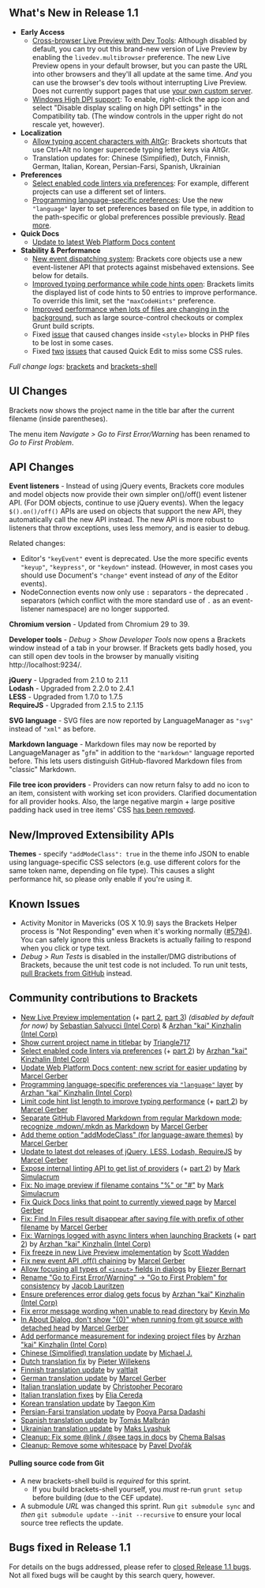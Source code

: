 What's New in Release 1.1
-------------------------
* **Early Access**
    * [Cross-browser Live Preview with Dev Tools](https://github.com/adobe/brackets/wiki/Live-Development:-lifecycle-research-and-future-directions#live-development-managed-with-unprivileged-scripts): Although disabled by default, you can try out this brand-new version of Live Preview by enabling the `livedev.multibrowser` preference. The new Live Preview opens in your default browser, but you can paste the URL into other browsers and they'll all update at the same time. _And_ you can use the browser's dev tools without interrupting Live Preview. Does not currently support pages that use [your own custom server](https://github.com/adobe/brackets/wiki/How-to-Use-Brackets#lp-custom-server).
    * [Windows High DPI support](https://trello.com/c/CySUsuf4/1188-m-integrate-cef-2171-branch-chrome-39): To enable, right-click the app icon and select "Disable display scaling on high DPI settings" in the Compatibility tab. (The window controls in the upper right do not rescale yet, however).
* **Localization**
    * [Allow typing accent characters with AltGr](https://github.com/adobe/brackets/issues/8666): Brackets shortcuts that use Ctrl+Alt no longer supercede typing letter keys via AltGr.
    * Translation updates for: Chinese (Simplified), Dutch, Finnish, German, Italian, Korean, Persian-Farsi, Spanish, Ukrainian
* **Preferences**
    * [Select enabled code linters via preferences](https://github.com/adobe/brackets/pull/7362): For example, different projects can use a different set of linters.
    * [Programming language-specific preferences](https://github.com/adobe/brackets/pull/7889): Use the new `"language"` layer to set preferences based on file type, in addition to the path-specific or global preferences possible previously. [Read more](https://github.com/adobe/brackets/wiki/How-to-Use-Brackets#scope-of-preferences).
* **Quick Docs**
    * [Update to latest Web Platform Docs content](https://github.com/adobe/brackets/pull/9686)
* **Stability & Performance**
    * [New event dispatching system](https://trello.com/c/ogaZoRHJ/1377-events-infrastructure-improvements): Brackets core objects use a new event-listener API that protects against misbehaved extensions. See below for details.
    * [Improved typing performance while code hints open](https://github.com/adobe/brackets/pull/9791): Brackets limits the displayed list of code hints to 50 entries to improve performance. To override this limit, set the `"maxCodeHints"` preference.
    * [Improved performance when lots of files are changing in the background](https://github.com/adobe/brackets/pull/10120), such as large source-control checkouts or complex Grunt build scripts.
    * Fixed [issue](https://github.com/adobe/brackets/issues/9813) that caused changes inside `<style>` blocks in PHP files to be lost in some cases.
    * Fixed [two](https://github.com/adobe/brackets/issues/10013) [issues](https://github.com/adobe/brackets/issues/9840) that caused Quick Edit to miss some CSS rules.


_Full change logs:_ [brackets](https://github.com/adobe/brackets/compare/release-1.0...release-1.1#commits_bucket) and [brackets-shell](https://github.com/adobe/brackets-shell/compare/release-1.0...release-1.1#commits_bucket)


UI Changes
----------
Brackets now shows the project name in the title bar after the current filename (inside parentheses).

The menu item _Navigate > Go to First Error/Warning_ has been renamed to _Go to First Problem_.


API Changes
-----------
**Event listeners** - Instead of using jQuery events, Brackets core modules and model objects now provide their own simpler on()/off() event listener API. (For DOM objects, continue to use jQuery events). When the legacy `$().on()/off()` APIs are used on objects that support the new API, they automatically call the new API instead. The new API is more robust to listeners that throw exceptions, uses less memory, and is easier to debug.

Related changes:

* Editor's `"keyEvent"` event is deprecated. Use the more specific events `"keyup"`, `"keypress"`, or `"keydown"` instead. (However, in most cases you should use Document's `"change"` event instead of _any_ of the Editor events).
* NodeConnection events now only use `:` separators - the deprecated `.` separators (which conflict with the more standard use of `.` as an event-listener namespace) are no longer supported.

**Chromium version** - Updated from Chromium 29 to 39.

**Developer tools** - _Debug > Show Developer Tools_ now opens a Brackets window instead of a tab in your browser. If Brackets gets badly hosed, you can still open dev tools in the browser by manually visiting http://localhost:9234/.

**jQuery** - Upgraded from 2.1.0 to 2.1.1 <br>
**Lodash** - Upgraded from 2.2.0 to 2.4.1 <br>
**LESS** - Upgraded from 1.7.0 to 1.7.5 <br>
**RequireJS** - Upgraded from 2.1.5 to 2.1.15

**SVG language** - SVG files are now reported by LanguageManager as `"svg"` instead of `"xml"` as before.

**Markdown language** - Markdown files may now be reported by LanguageManager as "`gfm`" in addition to the `"markdown"` language reported before. This lets users distinguish GitHub-flavored Markdown files from "classic" Markdown.

**File tree icon providers** - Providers can now return falsy to add no icon to an item, consistent with working set icon providers. Clarified documentation for all provider hooks. Also, the large negative margin + large positive padding hack used in tree items' CSS [has been removed](https://github.com/adobe/brackets/pull/10011).

New/Improved Extensibility APIs
-------------------------------
**Themes** - specify `"addModeClass": true` in the theme info JSON to enable using language-specific CSS selectors (e.g. use different colors for the same token name, depending on file type). This causes a slight performance hit, so please only enable if you're using it.


Known Issues
------------
* Activity Monitor in Mavericks (OS X 10.9) says the Brackets Helper process is "Not Responding" even when it's working normally ([#5794](https://github.com/adobe/brackets/issues/5794)). You can safely ignore this unless Brackets is actually failing to respond when you click or type text.
* _Debug > Run Tests_ is disabled in the installer/DMG distributions of Brackets, because the unit test code is not included. To run unit tests, [pull Brackets from GitHub](https://github.com/adobe/brackets/wiki/How-to-Hack-on-Brackets#wiki-getcode) instead.


Community contributions to Brackets
-----------------------------------
* [New Live Preview implementation](https://github.com/adobe/brackets/pull/10010) (+ [part 2](https://github.com/adobe/brackets/pull/10101), [part 3](https://github.com/adobe/brackets/pull/10129)) _(disabled by default for now)_ by [Sebastian Salvucci (Intel Corp)](https://github.com/sebaslv) & [Arzhan "kai" Kinzhalin (Intel Corp)](https://github.com/busykai)
* [Show current project name in titlebar](https://github.com/adobe/brackets/pull/7789) by [Triangle717](https://github.com/le717)
* [Select enabled code linters via preferences](https://github.com/adobe/brackets/pull/7362) (+ [part 2](https://github.com/adobe/brackets/pull/10164)) by [Arzhan "kai" Kinzhalin (Intel Corp)](https://github.com/busykai)
* [Update Web Platform Docs content; new script for easier updating](https://github.com/adobe/brackets/pull/9686) by [Marcel Gerber](https://github.com/MarcelGerber)
* [Programming language-specific preferences via `"language"` layer](https://github.com/adobe/brackets/pull/7889) by [Arzhan "kai" Kinzhalin (Intel Corp)](https://github.com/busykai)
* [Limit code hint list length to improve typing performance](https://github.com/adobe/brackets/pull/9791) (+ [part 2](https://github.com/adobe/brackets/pull/10093)) by [Marcel Gerber](https://github.com/MarcelGerber)
* [Separate GitHub Flavored Markdown from regular Markdown mode; recognize .mdown/.mkdn as Markdown](https://github.com/adobe/brackets/pull/9780) by [Marcel Gerber](https://github.com/MarcelGerber)
* [Add theme option "addModeClass" (for language-aware themes)](https://github.com/adobe/brackets/pull/10039) by [Marcel Gerber](https://github.com/MarcelGerber)
* [Update to latest dot releases of jQuery, LESS, Lodash, RequireJS](https://github.com/adobe/brackets/pull/9968) by [Marcel Gerber](https://github.com/MarcelGerber)
* [Expose internal linting API to get list of providers](https://github.com/adobe/brackets/pull/9189) (+ [part 2](https://github.com/adobe/brackets/pull/10068))  by [Mark Simulacrum](https://github.com/Mark-Simulacrum)
* [Fix: No image preview if filename contains "%" or "#"](https://github.com/adobe/brackets/pull/9190) by [Mark Simulacrum](https://github.com/Mark-Simulacrum)
* [Fix Quick Docs links that point to currently viewed page](https://github.com/adobe/brackets/pull/8724) by [Marcel Gerber](https://github.com/MarcelGerber)
* [Fix: Find In Files result disappear after saving file with prefix of other filename](https://github.com/adobe/brackets/pull/9940) by [Marcel Gerber](https://github.com/MarcelGerber)
* [Fix: Warnings logged with async linters when launching Brackets](https://github.com/adobe/brackets/pull/9392) (+ [part 2](https://github.com/adobe/brackets/pull/10023)) by [Arzhan "kai" Kinzhalin (Intel Corp)](https://github.com/busykai)
* [Fix freeze in new Live Preview implementation](https://github.com/adobe/brackets/pull/10207) by [Scott Wadden](https://github.com/dsrw)
* [Fix new event API .off() chaining](https://github.com/adobe/brackets/pull/10024) by [Marcel Gerber](https://github.com/MarcelGerber)
* [Allow focusing all types of `<input>` fields in dialogs](https://github.com/adobe/brackets/pull/9915) by [Eliezer Bernart](https://github.com/eliezerb)
* [Rename "Go to First Error/Warning" -> "Go to First Problem" for consistency](https://github.com/adobe/brackets/pull/9835) by [Jacob Lauritzen](https://github.com/Jacse)
* [Ensure preferences error dialog gets focus](https://github.com/adobe/brackets/pull/10022) by [Arzhan "kai" Kinzhalin (Intel Corp)](https://github.com/busykai)
* [Fix error message wording when unable to read directory](https://github.com/adobe/brackets/pull/9948) by [Kevin Mo](https://github.com/encadyma)
* [In About Dialog, don't show "{0}" when running from git source with detached head](https://github.com/adobe/brackets/pull/9777) by [Marcel Gerber](https://github.com/MarcelGerber)
* [Add performance measurement for indexing project files](https://github.com/adobe/brackets/pull/9905) by [Arzhan "kai" Kinzhalin (Intel Corp)](https://github.com/busykai)
* [Chinese (Simplified) translation update](https://github.com/adobe/brackets/pull/9874) by [Michael J.](https://github.com/michaeljayt)
* [Dutch translation fix](https://github.com/adobe/brackets/pull/9804) by [Pieter Willekens](https://github.com/ispieter)
* [Finnish translation update](https://github.com/adobe/brackets/pull/9998) by [valtlait](https://github.com/valtlait)
* [German translation update](https://github.com/adobe/brackets/pull/10176) by [Marcel Gerber](https://github.com/MarcelGerber)
* [Italian translation update](https://github.com/adobe/brackets/pull/9962) by [Christopher Pecoraro](https://github.com/chrispecoraro)
* [Italian translation fixes](https://github.com/adobe/brackets/pull/9885) by [Elia Cereda](https://github.com/EliaCereda)
* [Korean translation update](https://github.com/adobe/brackets/pull/10053) by [Taegon Kim](https://github.com/taggon)
* [Persian-Farsi translation update](https://github.com/adobe/brackets/pull/10062) by [Pooya Parsa Dadashi](https://github.com/datamweb)
* [Spanish translation update](https://github.com/adobe/brackets/pull/10181) by [Tomás Malbrán](https://github.com/TomMalbran)
* [Ukrainian translation update](https://github.com/adobe/brackets/pull/9967) by [Maks Lyashuk](https://github.com/probil)
* [Cleanup: Fix some @link / @see tags in docs](https://github.com/adobe/brackets/pull/9782) by [Chema Balsas](https://github.com/jbalsas)
* [Cleanup: Remove some whitespace](https://github.com/adobe/brackets/pull/9869) by [Pavel Dvořák](https://github.com/dvorapa)


#### Pulling source code from Git
* A new brackets-shell build is _required_ for this sprint.
    * If you build brackets-shell yourself, you _must_ re-run `grunt setup` before building (due to the CEF update).
* A submodule _URL_ was changed this sprint. Run `git submodule sync` and _then_ `git submodule update --init --recursive` to ensure your local source tree reflects the update.


Bugs fixed in Release 1.1
-------------------------
For details on the bugs addressed, please refer to [closed Release 1.1 bugs](https://github.com/adobe/brackets/issues?q=is%3Aclosed+milestone%3A%22Release+1.1%22). Not all fixed bugs will be caught by this search query, however.